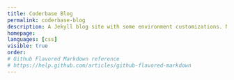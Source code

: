 ```yaml
---
title: Coderbase Blog
permalink: coderbase-blog
description: A Jekyll blog site with some environment customizations. No longer in production.
homepage: 
languages: [css]
visible: true
order: 
# Github Flavored Markdown reference
# https://help.github.com/articles/github-flavored-markdown
---
```



